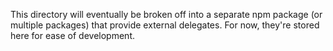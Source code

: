 This directory will eventually be broken off into a separate npm package (or multiple packages) that provide external delegates. For now, they're stored here for ease of development.
